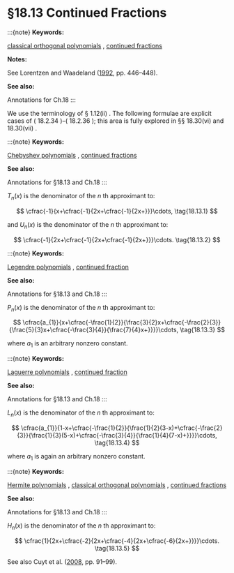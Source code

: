 # §18.13 Continued Fractions

:::{note}
**Keywords:**

[classical orthogonal polynomials](http://dlmf.nist.gov/search/search?q=classical%20orthogonal%20polynomials) , [continued fractions](http://dlmf.nist.gov/search/search?q=continued%20fractions)

**Notes:**

See Lorentzen and Waadeland ([1992](./bib/L.html#bib1468 "Continued Fractions with Applications"), pp. 446–448).

**See also:**

Annotations for Ch.18
:::

We use the terminology of § 1.12(ii) . The following formulae are explicit cases of ( 18.2.34 )–( 18.2.36 ); this area is fully explored in §§ 18.30(vi) and 18.30(vii) .

:::{note}
**Keywords:**

[Chebyshev polynomials](http://dlmf.nist.gov/search/search?q=Chebyshev%20polynomials) , [continued fractions](http://dlmf.nist.gov/search/search?q=continued%20fractions)

**See also:**

Annotations for §18.13 and Ch.18
:::

$T_{n}\left(x\right)$ is the denominator of the $n$ th approximant to:


<a id="E1"></a>
$$
\cfrac{-1}{x+\cfrac{-1}{2x+\cfrac{-1}{2x+}}}\cdots, \tag{18.13.1}
$$

and $U_{n}\left(x\right)$ is the denominator of the $n$ th approximant to:


<a id="E2"></a>
$$
\cfrac{-1}{2x+\cfrac{-1}{2x+\cfrac{-1}{2x+}}}\cdots. \tag{18.13.2}
$$

:::{note}
**Keywords:**

[Legendre polynomials](http://dlmf.nist.gov/search/search?q=Legendre%20polynomials) , [continued fraction](http://dlmf.nist.gov/search/search?q=continued%20fraction)

**See also:**

Annotations for §18.13 and Ch.18
:::

$P_{n}\left(x\right)$ is the denominator of the $n$ th approximant to:


<a id="E3"></a>
$$
\cfrac{a_{1}}{x+\cfrac{-\frac{1}{2}}{\frac{3}{2}x+\cfrac{-\frac{2}{3}}{\frac{5}{3}x+\cfrac{-\frac{3}{4}}{\frac{7}{4}x+}}}}\cdots, \tag{18.13.3}
$$

where $a_{1}$ is an arbitrary nonzero constant.

:::{note}
**Keywords:**

[Laguerre polynomials](http://dlmf.nist.gov/search/search?q=Laguerre%20polynomials) , [continued fraction](http://dlmf.nist.gov/search/search?q=continued%20fraction)

**See also:**

Annotations for §18.13 and Ch.18
:::

$L_{n}\left(x\right)$ is the denominator of the $n$ th approximant to:


<a id="E4"></a>
$$
\cfrac{a_{1}}{1-x+\cfrac{-\frac{1}{2}}{\frac{1}{2}(3-x)+\cfrac{-\frac{2}{3}}{\frac{1}{3}(5-x)+\cfrac{-\frac{3}{4}}{\frac{1}{4}(7-x)+}}}}\cdots, \tag{18.13.4}
$$

where $a_{1}$ is again an arbitrary nonzero constant.

:::{note}
**Keywords:**

[Hermite polynomials](http://dlmf.nist.gov/search/search?q=Hermite%20polynomials) , [classical orthogonal polynomials](http://dlmf.nist.gov/search/search?q=classical%20orthogonal%20polynomials) , [continued fractions](http://dlmf.nist.gov/search/search?q=continued%20fractions)

**See also:**

Annotations for §18.13 and Ch.18
:::

$H_{n}\left(x\right)$ is the denominator of the $n$ th approximant to:


<a id="E5"></a>
$$
\cfrac{1}{2x+\cfrac{-2}{2x+\cfrac{-4}{2x+\cfrac{-6}{2x+}}}}\cdots. \tag{18.13.5}
$$

See also Cuyt et al. ([2008](./bib/C.html#bib608 "Handbook of Continued Fractions for Special Functions"), pp. 91–99).
